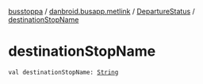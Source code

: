 [busstoppa](../../index.md) / [danbroid.busapp.metlink](../index.md) / [DepartureStatus](index.md) / [destinationStopName](./destination-stop-name.md)

# destinationStopName

`val destinationStopName: `[`String`](https://kotlinlang.org/api/latest/jvm/stdlib/kotlin/-string/index.html)